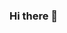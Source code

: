 ### Hi there 👋

<!--
**alyxcullen/alyxcullen** is a ✨ _special_ ✨ repository because its `README.md` (this file) appears on your GitHub profile.

Here are some ideas to get you started:

### - 🔭 I’m currently interested in housing, sustainability, and socialism.
### - 🌱 I’m currently studying sociology at Hunter College, Graduate Program in Social Research.
### - 📚 I'm currently reading THE SELLOUT by Paul Beatty and LE MORTE D'ARTHUR by Thomas Malory.
### - 📫 How to reach me: alyxandra.cullen15@hunter.cuny.edu
### - 😄 Pronouns: she/her
### - ⚡ Fun fact: I also have an MFA in Creative Writing and am currently working on a novel.
### - 🧶 Also: I love to knit. Ask me about my current project!
-->
